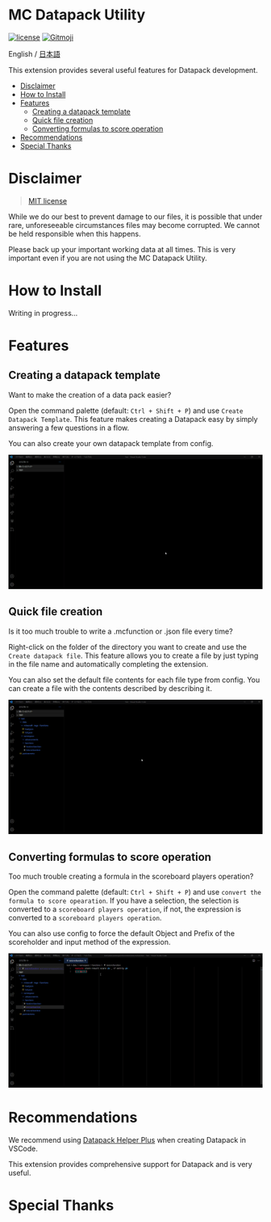 # MC Datapack Utility

[![license](https://img.shields.io/github/license/ChenCMD/mc-commander-util)](https://github.com/ChenCMD/mc-commander-util/blob/master/LICENCE)
[![Gitmoji](https://img.shields.io/badge/gitmoji-%20😜%20😍-FFDD67.svg?style=flat-square)](https://gitmoji.carloscuesta.me/)

English / [日本語](https://github.com/ChenCMD/mc-commander-util/blob/master/README_ja.md)

This extension provides several useful features for Datapack development.

- [Disclaimer](#Disclaimer)
- [How to Install](#How-to-Install)
- [Features](#Features)
  - [Creating a datapack template](#Creating-a-datapack-template)
  - [Quick file creation](#Quick-file-creation)
  - [Converting formulas to score operation](#Converting-formulas-to-score-operation)
- [Recommendations](#Recommendations)
- [Special Thanks](#Special-Thanks)

# Disclaimer

> [MIT license](https://github.com/ChenCMD/mc-commander-util/blob/master/LICENCE)

While we do our best to prevent damage to our files, it is possible that under rare, unforeseeable circumstances files may become corrupted.
We cannot be held responsible when this happens.

Please back up your important working data at all times. This is very important even if you are not using the MC Datapack Utility.

# How to Install

Writing in progress...

# Features
## Creating a datapack template

Want to make the creation of a data pack easier?

Open the command palette (default: `Ctrl + Shift + P`) and use `Create Datapack Template`.
This feature makes creating a Datapack easy by simply answering a few questions in a flow.

You can also create your own datapack template from config.

![gif](https://raw.githubusercontent.com/ChenCMD/MC-Datapack-Utility/master/images/createDatapackTemplate.gif)

## Quick file creation

Is it too much trouble to write a .mcfunction or .json file every time?

Right-click on the folder of the directory you want to create and use the `Create datapack file`.
This feature allows you to create a file by just typing in the file name and automatically completing the extension.

You can also set the default file contents for each file type from config.
You can create a file with the contents described by describing it.

![gif](https://raw.githubusercontent.com/ChenCMD/MC-Datapack-Utility/master/images/createFile.gif)

## Converting formulas to score operation

Too much trouble creating a formula in the scoreboard players operation?

Open the command palette (default: `Ctrl + Shift + P`) and use `convert the formula to score opearation`.
If you have a selection, the selection is converted to a `scoreboard players operation`, if not, the expression is converted to a `scoreboard players operation`.

You can also use config to force the default Object and Prefix of the scoreholder and input method of the expression.

![gif](https://raw.githubusercontent.com/ChenCMD/MC-Datapack-Utility/master/images/scoreOperation.gif)

# Recommendations

We recommend using [Datapack Helper Plus](https://marketplace.visualstudio.com/items?itemName=SPGoding.datapack-language-server) when creating Datapack in VSCode.

This extension provides comprehensive support for Datapack and is very useful.

# Special Thanks
